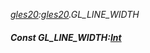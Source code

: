 _[gles20](../../modules/gles20/gles20-module.md):[gles20](../../modules/gles20/gles20-module.md).GL\_LINE\_WIDTH_
##### Const GL\_LINE\_WIDTH:[Int](../../modules/wonkey/wonkey-types-int.md)
